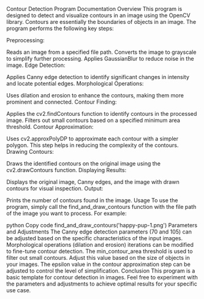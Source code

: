 Contour Detection Program Documentation
Overview
This program is designed to detect and visualize contours in an image using the OpenCV library. Contours are essentially the boundaries of objects in an image. The program performs the following key steps:

Preprocessing:

Reads an image from a specified file path.
Converts the image to grayscale to simplify further processing.
Applies GaussianBlur to reduce noise in the image.
Edge Detection:

Applies Canny edge detection to identify significant changes in intensity and locate potential edges.
Morphological Operations:

Uses dilation and erosion to enhance the contours, making them more prominent and connected.
Contour Finding:

Applies the cv2.findContours function to identify contours in the processed image.
Filters out small contours based on a specified minimum area threshold.
Contour Approximation:

Uses cv2.approxPolyDP to approximate each contour with a simpler polygon. This step helps in reducing the complexity of the contours.
Drawing Contours:

Draws the identified contours on the original image using the cv2.drawContours function.
Displaying Results:

Displays the original image, Canny edges, and the image with drawn contours for visual inspection.
Output:

Prints the number of contours found in the image.
Usage
To use the program, simply call the find_and_draw_contours function with the file path of the image you want to process. For example:

python
Copy code
find_and_draw_contours('happy-pup-1.png')
Parameters and Adjustments
The Canny edge detection parameters (70 and 105) can be adjusted based on the specific characteristics of the input images.
Morphological operations (dilation and erosion) iterations can be modified to fine-tune contour detection.
The min_contour_area threshold is used to filter out small contours. Adjust this value based on the size of objects in your images.
The epsilon value in the contour approximation step can be adjusted to control the level of simplification.
Conclusion
This program is a basic template for contour detection in images. Feel free to experiment with the parameters and adjustments to achieve optimal results for your specific use case.
